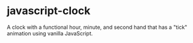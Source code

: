 # javascript-clock
A clock with a functional hour, minute, and second hand that has a "tick" animation using vanilla JavaScript.
